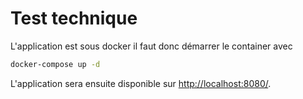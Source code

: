 # Test technique

L'application est sous docker il faut donc démarrer le container avec 
```bash
docker-compose up -d
```

L'application sera ensuite disponible sur [http://localhost:8080/](http://localhost:8080/).
